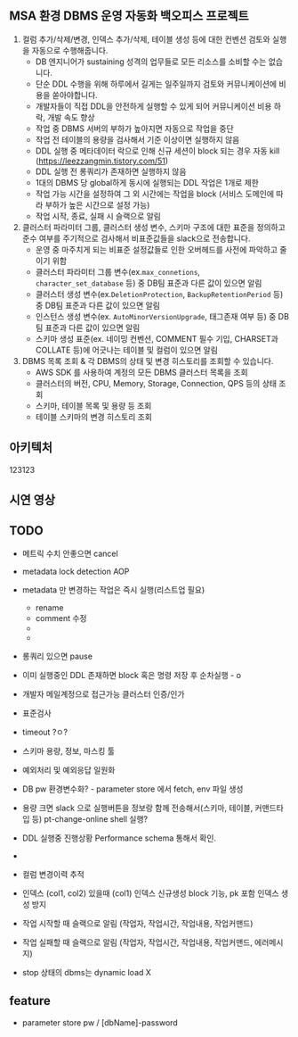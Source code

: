 
## MSA 환경 DBMS 운영 자동화 백오피스 프로젝트  

1. 컬럼 추가/삭제/변경, 인덱스 추가/삭제, 테이블 생성 등에 대한 컨벤션 검토와 실행을 자동으로 수행해줍니다.
    - DB 엔지니어가 sustaining 성격의 업무들로 모든 리소스를 소비할 수는 없습니다.
    - 단순 DDL 수행을 위해 하루에서 길게는 일주일까지 검토와 커뮤니케이션에 비용을 쏟아야합니다.
    - 개발자들이 직접 DDL을 안전하게 실행할 수 있게 되어 커뮤니케이션 비용 하락, 개발 속도 향상
    - 작업 중 DBMS 서버의 부하가 높아지면 자동으로 작업을 중단
    - 작업 전 테이블의 용량을 검사해서 기준 이상이면 실행하지 않음
    - DDL 실행 중 메타데이터 락으로 인해 신규 세션이 block 되는 경우 자동 kill (https://leezzangmin.tistory.com/51) 
    - DDL 실행 전 롱쿼리가 존재하면 실행하지 않음
    - 1대의 DBMS 당 global하게 동시에 실행되는 DDL 작업은 1개로 제한
    - 작업 가능 시간을 설정하여 그 외 시간에는 작업을 block (서비스 도메인에 따라 부하가 높은 시간으로 설정 가능)
    - 작업 시작, 종료, 실패 시 슬랙으로 알림
2. 클러스터 파라미터 그룹, 클러스터 생성 변수, 스키마 구조에 대한 표준을 정의하고 준수 여부를 주기적으로 검사해서 비표준값들을 slack으로 전송합니다.
    - 운영 중 마주치게 되는 비표준 설정값들로 인한 오버헤드를 사전에 파악하고 줄이기 위함
    - 클러스터 파라미터 그룹 변수(ex.`max_connetions`, `character_set_database` 등) 중 DB팀 표준과 다른 값이 있으면 알림
    - 클러스터 생성 변수(ex.`DeletionProtection`, `BackupRetentionPeriod` 등) 중 DB팀 표준과 다른 값이 있으면 알림
    - 인스턴스 생성 변수(ex. `AutoMinorVersionUpgrade`, 태그존재 여부 등) 중 DB팀 표준과 다른 값이 있으면 알림
    - 스키마 생성 표준(ex. 네이밍 컨벤션, COMMENT 필수 기입, CHARSET과 COLLATE 등)에 어긋나는 테이블 및 컬럼이 있으면 알림
3. DBMS 목록 조회 & 각 DBMS의 상태 및 변경 히스토리를 조회할 수 있습니다.
    - AWS SDK 를 사용하여 계정의 모든 DBMS 클러스터 목록을 조회
    - 클러스터의 버전, CPU, Memory, Storage, Connection, QPS 등의 상태 조회
    - 스키마, 테이블 목록 및 용량 등 조회
    - 테이블 스키마의 변경 히스토리 조회

## 아키텍처
123123

## 시연 영상

## TODO
- 메트릭 수치 안좋으면 cancel
- metadata lock detection AOP
- metadata 만 변경하는 작업은 즉시 실행(리스트업 필요)
  - rename
  - comment 수정
  - 
  - 
- 롱쿼리 있으면 pause
- 이미 실행중인 DDL 존재하면 block 혹은 명령 저장 후 순차실행 - o
- 개발자 메일계정으로 접근가능 클러스터 인증/인가
- 표준검사
- timeout ?ㅇ?
- 스키마 용량, 정보, 마스킹 툴
- 예외처리 및 예외응답 일원화
- DB pw 환경변수화? - parameter store 에서 fetch, env 파일 생성
- 용량 크면 slack 으로 실행버튼을 정보랑 함께 전송해서(스키마, 테이블, 커맨드타입 등) pt-change-online shell 실행?
- DDL 실행중 진행상황 Performance schema 통해서 확인.
- 
- 컬럼 변경이력 추적
- 인덱스 (col1, col2) 있을때 (col1) 인덱스 신규생성 block 기능, pk 포함 인덱스 생성 방지

- 작업 시작할 때 슬랙으로 알림 (작업자, 작업시간, 작업내용, 작업커맨드)
- 작업 실패할 때 슬랙으로 알림 (작업자, 작업시간, 작업내용, 작업커맨드, 에러메시지)

- stop 상태의 dbms는 dynamic load X

## feature
- parameter store pw / [dbName]-password